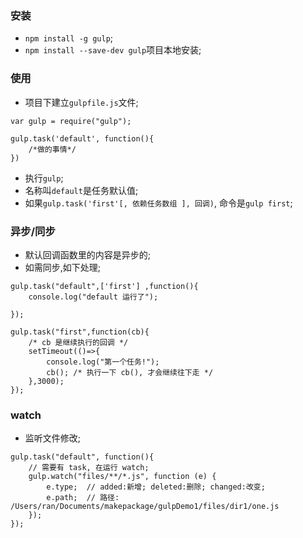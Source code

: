### 安装
* `npm install -g gulp`;
* `npm install --save-dev gulp`项目本地安装;




### 使用
* 项目下建立`gulpfile.js`文件;
```
var gulp = require("gulp");

gulp.task('default', function(){
    /*做的事情*/
})
```
* 执行`gulp`;
* 名称叫`default`是任务默认值;
* 如果`gulp.task('first'[, 依赖任务数组 ], 回调)`, 命令是`gulp first`;


### 异步/同步
* 默认回调函数里的内容是异步的;
* 如需同步,如下处理;
```
gulp.task("default",['first'] ,function(){
    console.log("default 运行了");
    
});

gulp.task("first",function(cb){
    /* cb 是继续执行的回调 */
    setTimeout(()=>{
        console.log("第一个任务!");
        cb(); /* 执行一下 cb(), 才会继续往下走 */
    },3000);
});

```


### watch
* 监听文件修改;
```
gulp.task("default", function(){
    // 需要有 task, 在运行 watch;
    gulp.watch("files/**/*.js", function (e) {
        e.type;  // added:新增; deleted:删除; changed:改变;
        e.path;  // 路径: /Users/ran/Documents/makepackage/gulpDemo1/files/dir1/one.js
    });
});
```